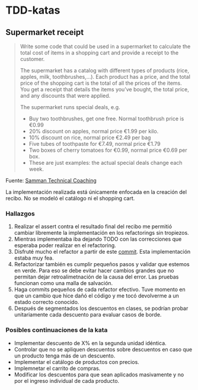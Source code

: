 # TDD-katas

## Supermarket receipt

>Write some code that could be used in a supermarket to calculate the total cost of items in a shopping cart and provide a receipt to the customer.
>
>The supermarket has a catalog with different types of products (rice, apples, milk, toothbrushes,…). Each product has a price, and the total price of the shopping cart is the total of all the prices of the items. You get a receipt that details the items you’ve bought, the total price, and any discounts that were applied.
>
>The supermarket runs special deals, e.g.
>
>- Buy two toothbrushes, get one free. Normal toothbrush price is €0.99
>- 20% discount on apples, normal price €1.99 per kilo.
>- 10% discount on rice, normal price €2.49 per bag
>- Five tubes of toothpaste for €7.49, normal price €1.79
>- Two boxes of cherry tomatoes for €0.99, normal price €0.69 per box.
>- These are just examples: the actual special deals change each week.

Fuente: [Samman Technical Coaching](https://sammancoaching.org/kata_descriptions/supermarket_receipt.html)

La implementación realizada está únicamente enfocada en la creación del recibo. No se modeló el catálogo ni el shopping cart.

### Hallazgos

1. Realizar el assert contra el resultado final del recibo me permitió cambiar libremente la implementación en los refactorings sin tropiezos.
2. Mientras implementaba iba dejando TODO con las correcciones que esperaba poder realizar en el refactoring.
3. Disfruté mucho el refactor a partir de este [commit](https://github.com/augusto-romero-arango/TDD-katas/tree/4e932c22e23e173d1a02e598fcb6cdbcbb5cfcfe). Esta implementación estaba muy fea.
4. Refactorizar también es cumplir pequeños pasos y validar que estemos en verde. Para eso se debe evitar hacer cambios grandes que no permitan dejar retroalimetnación de la causa del error. Las pruebas funcionan como una malla de salvación.
5. Haga commits pequeños de cada refactor efectivo. Tuve momento en que un cambio que hice dañó el código y me tocó devolverme a un estado correcto conocido.
6. Después de segmentados los descuentos en clases, se podrían probar unitariamente cada descuento para evaluar casos de borde.

### Posibles continuaciones de la kata

- Implementar descuento de X% en la segunda unidad idéntica.
- Controlar que no se apliquen descuentos sobre descuentos en caso que un producto tenga más de un descuento.
- Implementar el catálogo de productos con precios.
- Implemnetar el carrito de compras.
- Modificar los descuentos para que sean aplicados masivamente y no por el ingreso individual de cada producto.


